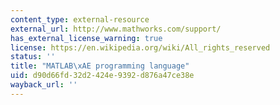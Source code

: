 ```yaml
---
content_type: external-resource
external_url: http://www.mathworks.com/support/
has_external_license_warning: true
license: https://en.wikipedia.org/wiki/All_rights_reserved
status: ''
title: "MATLAB\xAE programming language"
uid: d90d66fd-32d2-424e-9392-d876a47ce38e
wayback_url: ''
---
```

